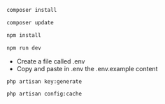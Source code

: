 ```bash
composer install
```
```bash
composer update
```
```bash
npm install
```
```bash
npm run dev
```

* Create a file called .env
* Copy and paste in .env the .env.example content

```bash
php artisan key:generate
```
```bash
php artisan config:cache
```

